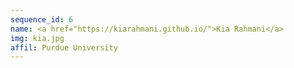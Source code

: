 ```yaml
---
sequence_id: 6
name: <a href="https://kiarahmani.github.io/">Kia Rahmani</a>
img: kia.jpg
affil: Purdue University
---
```

